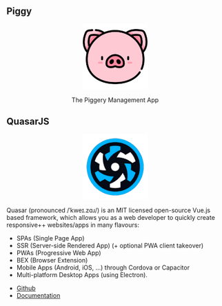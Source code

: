 ## Piggy

<div align="center"><img src="https://github.com/jojohn456/Piggy/blob/main/public/images/Piggy.png" width="150px" height="auto" alt="Logo"></div></p>
<p align="center">The Piggery Management App</p>

## QuasarJS

<p align="center"><img src="https://github.com/jojohn456/Piggy/blob/main/docs/Quasar.png" width="150px" height="auto" alt="Logo"></a></p>

<p>Quasar (pronounced /ˈkweɪ.zɑɹ/) is an MIT licensed open-source Vue.js based framework, which allows you as a web developer to quickly create responsive++ websites/apps in many flavours:</p>

<ul>
<li>SPAs (Single Page App)</li>
<li>SSR (Server-side Rendered App) (+ optional PWA client takeover)</li>
<li>PWAs (Progressive Web App)</li>
<li>BEX (Browser Extension)</li>
<li>Mobile Apps (Android, iOS, …) through Cordova or Capacitor</li>
<li>Multi-platform Desktop Apps (using Electron).</li>
</ul>

* [Github](https://github.com/quasarframework/quasar)
* [Documentation](https://quasar.dev/docs)
